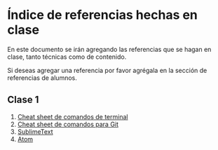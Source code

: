 # Índice de referencias hechas en clase

En este documento se irán agregando las referencias que se hagan en clase, tanto
técnicas como de contenido.

Si deseas agregar una referencia por favor agrégala en la sección de referencias
de alumnos.

## Clase 1
1. [ Cheat sheet de comandos de terminal ](http://learntocodewith.me/command-line/unix-command-cheat-sheet/)
2. [ Cheat sheet de comandos para Git ](https://www.git-tower.com/blog/git-cheat-sheet/)
3. [ SublimeText ](https://www.sublimetext.com/)
4. [ Atom ](https://atom.io/)
